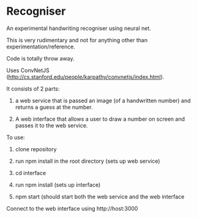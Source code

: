 # Recogniser

An experimental handwriting recogniser using neural net.

This is very rudimentary and not for anything other than experimentation/reference.

Code is totally throw away.

Uses ConvNetJS (http://cs.stanford.edu/people/karpathy/convnetjs/index.html).


It consists of 2 parts:

1. a web service that is passed an image (of a handwritten number) and returns a guess at the number.

2. A web interface that allows a user to draw a number on screen and passes it to the web service.

To use:

1. clone repository

2. run npm install in the root directory (sets up web service)

3. cd interface

4. run npm install (sets up interface)

5. npm start (should start both the web service and the web interface

Connect to the web interface using http://host:3000


